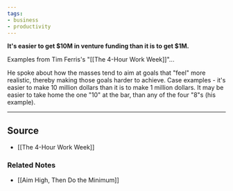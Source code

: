 ```yaml
---
tags:
- business
- productivity
---
```

**It's easier to get $10M in venture funding than it is to get $1M.**

Examples from Tim Ferris's "[[The 4-Hour Work Week]]"...

He spoke about how the masses tend to aim at goals that "feel" more realistic, thereby making those goals harder to achieve. Case examples - it's easier to make 10 million dollars than it is to make 1 million dollars. It may be easier to take home the one "10" at the bar, than any of the four "8"s (his example). 

---

## Source
- [[The 4-Hour Work Week]]

### Related Notes
- [[Aim High, Then Do the Minimum]]